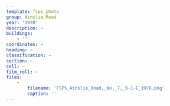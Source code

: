 ```yaml
---
template: fsps_photo
group: Ainslie_Road
year: '1978'
description: ~
buildings:
    - ''
coordinates: ~
heading: ~
classification: ~
section: ~
cell: ~
film_roll: ~
files:
    -
        filename: 'FSPS_Ainslie_Road,_No._7,_9-1-E_1978.png'
        caption: ''
---
```

